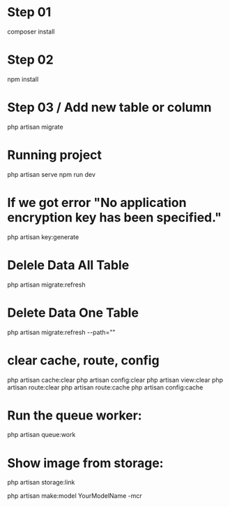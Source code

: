 # Step 01
composer install

# Step 02
npm install

# Step 03 / Add new table or column
php artisan migrate

# Running project
php artisan serve
npm run dev

# If we got error "No application encryption key has been specified."
php artisan key:generate


# Delele Data All Table
php artisan migrate:refresh

# Delete Data One Table
php artisan migrate:refresh --path=""

# clear cache, route, config
php artisan cache:clear
php artisan config:clear
php artisan view:clear
php artisan route:clear
php artisan route:cache
php artisan config:cache

# Run the queue worker:
php artisan queue:work


# Show image from storage:
php artisan storage:link


php artisan make:model YourModelName -mcr
